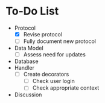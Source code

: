 # To-Do List

- Protocol
  - [x] Revise protocol
  - [ ] Fully document new protocol
- Data Model
  - [ ] Assess need for updates
- Database
- Handler
  - [ ] Create decorators
    - [ ] Check user login
    - [ ] Check appropriate context
- Discussion

